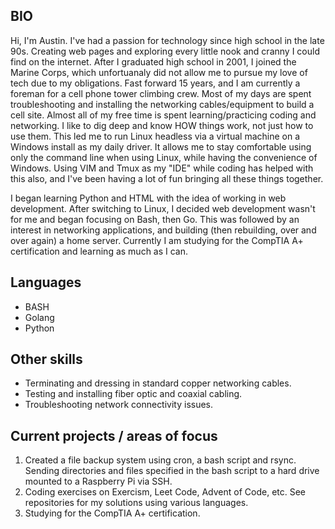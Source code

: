 ## BIO

Hi, I'm Austin.  I've had a passion for technology since high school in the late 90s.  Creating web pages and exploring every little nook and cranny I could find on the internet.  After I graduated high school in 2001, I joined the Marine Corps, which unfortuanaly did not allow me to pursue my love of tech due to my obligations.  Fast forward 15 years, and I am currently a foreman for a cell phone tower climbing crew. Most of my days are spent troubleshooting and installing the networking cables/equipment to build a cell site.  Almost all of my free time is spent learning/practicing coding and networking.  I like to dig deep and know HOW things work, not just how to use them.  This led me to run Linux headless via a virtual machine on a Windows install as my daily driver.  It allows me to stay comfortable using only the command line when using Linux, while having the convenience of Windows.  Using VIM and Tmux as my "IDE" while coding has helped with this also, and I've been having a lot of fun bringing all these things together.  

I began learning Python and HTML with the idea of working in web development. After switching to Linux, I decided web development wasn't for me and began focusing on Bash, then Go. This was followed by an interest in networking applications, and building (then rebuilding, over and over again) a home server. Currently I am studying for the CompTIA A+ certification and learning as much as I can.


## Languages

* BASH 
* Golang
* Python


## Other skills

* Terminating and dressing in standard copper networking cables. 
* Testing and installing fiber optic and coaxial cabling.
* Troubleshooting network connectivity issues.


## Current projects / areas of focus

1. Created a file backup system using cron, a bash script and rsync.  Sending directories and files specified in the bash script to a hard drive mounted to a Raspberry Pi via SSH.
2. Coding exercises on Exercism, Leet Code, Advent of Code, etc.  See repositories for my solutions using various languages.
3. Studying for the CompTIA A+ certification.
